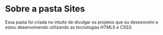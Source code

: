 # Sobre a pasta Sites

Essa pasta foi criada no intuito de divulgar os projetos que eu desesnvolvi e estou desenvolvendo utilizando as tecnologias HTML5 e CSS3.

